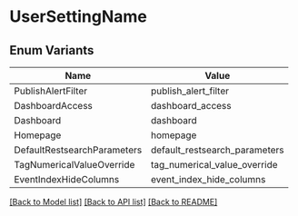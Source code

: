 # UserSettingName

## Enum Variants

| Name | Value |
|---- | -----|
| PublishAlertFilter | publish_alert_filter |
| DashboardAccess | dashboard_access |
| Dashboard | dashboard |
| Homepage | homepage |
| DefaultRestsearchParameters | default_restsearch_parameters |
| TagNumericalValueOverride | tag_numerical_value_override |
| EventIndexHideColumns | event_index_hide_columns |


[[Back to Model list]](../README.md#documentation-for-models) [[Back to API list]](../README.md#documentation-for-api-endpoints) [[Back to README]](../README.md)


